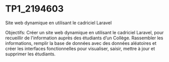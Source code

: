 # TP1_2194603
Site web dynamique en utilisant le cadriciel Laravel

Objectifs:
Créer un site web dynamique en utilisant le cadriciel Laravel, pour recueillir de l'information auprès des étudiants d’un Collège. Rassembler les informations, remplir la base de données avec des données aléatoires et créer les interfaces fonctionnelles pour visualiser, saisir, mettre à jour et supprimer les étudiants.

